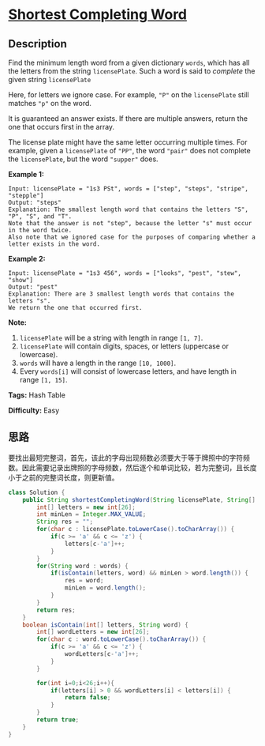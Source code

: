 # [Shortest Completing Word][title]

## Description

Find the minimum length word from a given dictionary `words`, which has all the letters from the string `licensePlate`. Such a word is said to _complete_ the given string `licensePlate`

Here, for letters we ignore case. For example, `"P"` on the `licensePlate` still matches `"p"` on the word.

It is guaranteed an answer exists. If there are multiple answers, return the one that occurs first in the array.

The license plate might have the same letter occurring multiple times. For example, given a `licensePlate` of `"PP"`, the word `"pair"` does not complete the `licensePlate`, but the word `"supper"` does.

**Example 1:**  

```
Input: licensePlate = "1s3 PSt", words = ["step", "steps", "stripe", "stepple"]
Output: "steps"
Explanation: The smallest length word that contains the letters "S", "P", "S", and "T".
Note that the answer is not "step", because the letter "s" must occur in the word twice.
Also note that we ignored case for the purposes of comparing whether a letter exists in the word.
```

**Example 2:**  

```
Input: licensePlate = "1s3 456", words = ["looks", "pest", "stew", "show"]
Output: "pest"
Explanation: There are 3 smallest length words that contains the letters "s".
We return the one that occurred first.
```

**Note:**  

1. `licensePlate` will be a string with length in range `[1, 7]`.
2. `licensePlate` will contain digits, spaces, or letters (uppercase or lowercase).
3. `words` will have a length in the range `[10, 1000]`.
4. Every `words[i]` will consist of lowercase letters, and have length in range `[1, 15]`.

**Tags:** Hash Table

**Difficulty:** Easy

## 思路

要找出最短完整词，首先，该此的字母出现频数必须要大于等于牌照中的字符频数。因此需要记录出牌照的字母频数，然后逐个和单词比较，若为完整词，且长度小于之前的完整词长度，则更新值。

``` java
class Solution {
    public String shortestCompletingWord(String licensePlate, String[] words) {
        int[] letters = new int[26];
        int minLen = Integer.MAX_VALUE;
        String res = "";
        for(char c : licensePlate.toLowerCase().toCharArray()) {
            if(c >= 'a' && c <= 'z') {
                letters[c-'a']++;
            }
        }
        for(String word : words) {
            if(isContain(letters, word) && minLen > word.length()) {
                res = word;
                minLen = word.length();
            }
        }
        return res;
    }
    boolean isContain(int[] letters, String word) {
        int[] wordLetters = new int[26];
        for(char c : word.toLowerCase().toCharArray()) {
            if(c >= 'a' && c <= 'z') {
                wordLetters[c-'a']++;
            }
        }

        for(int i=0;i<26;i++){
            if(letters[i] > 0 && wordLetters[i] < letters[i]) {
                return false;
            }
        }
        return true;
    }
}
```

[title]: https://leetcode.com/problems/shortest-completing-word
